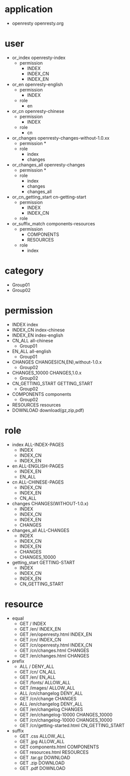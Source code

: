 # application

* openresty openresty.org

# user

* or_index openresty-index
	* permission
		* INDEX
		* INDEX_CN
		* INDEX_EN
* or_en openresty-english
	* permission
		* INDEX
	* role
		* en
* or_cn openresty-chinese
	* permission
		* INDEX
	* role
		* cn
* or_changes openresty-changes-without-1.0.xx
	* permission
		* 
	* role
		* index
		* changes
* or_changes_all openresty-changes
	* permission
		* 
	* role
		* index
		* changes
		* changes_all
* or_cn_getting_start cn-getting-start
	* permission
		* INDEX
		* INDEX_CN
	* role
* or_suffix_match components-resources
	* permission
		* COMPONENTS
		* RESOURCES
	* role
		* index
# category

* Group01
* Group02


# permission

* INDEX index
* INDEX_CN index-chinese
* INDEX_EN index-english
* CN_ALL all-chinese
	* Group01
* EN_ALL all-english
	* Group01
* CHANGES CHANGES(CN,EN),without-1.0.x
	* Group02
* CHANGES_10000 CHANGES,1.0.x
	* Group02
* CN_GETTING_START GETTING_START
	* Group02
* COMPONENTS components
	* Group02
* RESOURCES resources
* DOWNLOAD download(gz,zip,pdf)

# role
* index ALL-INDEX-PAGES
	* INDEX
	* INDEX_CN
	* INDEX_EN
* en ALL-ENGLISH-PAGES
	* INDEX_EN
	* EN_ALL
* cn ALL-CHINESE-PAGES
	* INDEX_CN
	* INDEX_EN
	* CN_ALL
* changes CHANGES(WITHOUT-1.0.x)
	* INDEX
	* INDEX_CN
	* INDEX_EN
	* CHANGES
* changes_all ALL-CHANGES
	* INDEX
	* INDEX_CN
	* INDEX_EN
	* CHANGES
	* CHANGES_10000
* getting_start GETTING-START
	* INDEX
	* INDEX_CN
	* INDEX_EN
	* CN_GETTING_START

# resource

* equal
	* GET / INDEX
	* GET /en/ INDEX_EN
	* GET /en/openresty.html INDEX_EN
	* GET /cn/ INDEX_CN
	* GET /cn/openresty.html INDEX_CN
	* GET /cn/changes.html CHANGES
	* GET /en/changes.html CHANGES
* prefix
	* ALL / DENY_ALL
	* GET /cn/ CN_ALL
	* GET /en/ EN_ALL
	* GET /fonts/ ALLOW_ALL
	* GET /images/ ALLOW_ALL
	* ALL /cn/changelog DENY_ALL
	* GET /cn/change CHANGES
	* ALL /en/changelog DENY_ALL
	* GET /en/changelog CHANGES
	* GET /en/changelog-10000 CHANGES_10000
	* GET /cn/changelog-10000 CHANGES_10000
	* GET /cn/getting-started.html CN_GETTING_START
* suffix
	* GET .css ALLOW_ALL
	* GET .jpg ALLOW_ALL
	* GET components.html COMPONENTS
	* GET resources.html RESOURCES
	* GET .tar.gz DOWNLOAD
	* GET .zip DOWNLOAD
	* GET .pdf DOWNLOAD